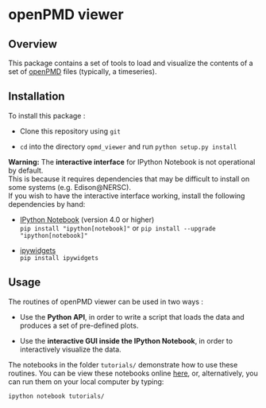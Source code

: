# openPMD viewer


## Overview

This package contains a set of tools to load and visualize the
contents of a set of [openPMD](http://www.openpmd.org/#/start) files
(typically, a timeseries).

## Installation

To install this package :

- Clone this repository using `git`

- `cd` into the directory `opmd_viewer` and run `python setup.py install`

**Warning:** The **interactive interface** for IPython Notebook is not
operational by default.  
This is because it requires dependencies that may be difficult to
install on some systems (e.g. Edison@NERSC).  
If you wish to have the interactive interface working, install the
following dependencies by hand:

- [IPython Notebook](http://ipython.org/notebook.html)  (version 4.0
or higher)  
`pip install "ipython[notebook]"` or `pip install --upgrade "ipython[notebook]"`

- [ipywidgets](https://pypi.python.org/pypi/ipywidgets/4.0.2)  
`pip install ipywidgets`

## Usage

The routines of openPMD viewer can be used in two ways :

- Use the **Python API**, in order to write a script that loads the
  data and produces a set of pre-defined plots.

- Use the **interactive GUI inside the IPython Notebook**, in order to interactively
visualize the data.

The notebooks in the folder `tutorials/` demonstrate how to use these
routines. You can be view these notebooks online
[here](https://github.com/openPMD/openPMD-viewer/tree/master/tutorials),
or, alternatively, you can run them on your local computer by typing:

`ipython notebook tutorials/`

